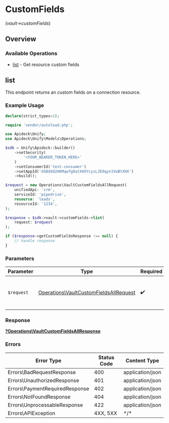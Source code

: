 # CustomFields
(*vault->customFields*)

## Overview

### Available Operations

* [list](#list) - Get resource custom fields

## list

This endpoint returns an custom fields on a connection resource.


### Example Usage

```php
declare(strict_types=1);

require 'vendor/autoload.php';

use Apideck\Unify;
use Apideck\Unify\Models\Operations;

$sdk = Unify\Apideck::builder()
    ->setSecurity(
        '<YOUR_BEARER_TOKEN_HERE>'
    )
    ->setConsumerId('test-consumer')
    ->setAppId('dSBdXd2H6Mqwfg0atXHXYcysLJE9qyn1VwBtXHX')
    ->build();

$request = new Operations\VaultCustomFieldsAllRequest(
    unifiedApi: 'crm',
    serviceId: 'pipedrive',
    resource: 'leads',
    resourceId: '1234',
);

$response = $sdk->vault->customFields->list(
    request: $request
);

if ($response->getCustomFieldsResponse !== null) {
    // handle response
}
```

### Parameters

| Parameter                                                                                        | Type                                                                                             | Required                                                                                         | Description                                                                                      |
| ------------------------------------------------------------------------------------------------ | ------------------------------------------------------------------------------------------------ | ------------------------------------------------------------------------------------------------ | ------------------------------------------------------------------------------------------------ |
| `$request`                                                                                       | [Operations\VaultCustomFieldsAllRequest](../../Models/Operations/VaultCustomFieldsAllRequest.md) | :heavy_check_mark:                                                                               | The request object to use for the request.                                                       |

### Response

**[?Operations\VaultCustomFieldsAllResponse](../../Models/Operations/VaultCustomFieldsAllResponse.md)**

### Errors

| Error Type                     | Status Code                    | Content Type                   |
| ------------------------------ | ------------------------------ | ------------------------------ |
| Errors\BadRequestResponse      | 400                            | application/json               |
| Errors\UnauthorizedResponse    | 401                            | application/json               |
| Errors\PaymentRequiredResponse | 402                            | application/json               |
| Errors\NotFoundResponse        | 404                            | application/json               |
| Errors\UnprocessableResponse   | 422                            | application/json               |
| Errors\APIException            | 4XX, 5XX                       | \*/\*                          |